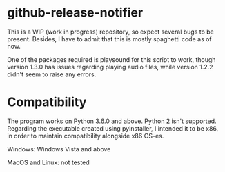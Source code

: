 # github-release-notifier
This is a WIP (work in progress) repository, so expect several bugs to be present. Besides, I have to admit that this is mostly spaghetti code as of now.

One of the packages required is playsound for this script to work, though version 1.3.0 has issues regarding playing audio files, while version 1.2.2 didn't seem to raise any errors.

# Compatibility
The program works on Python 3.6.0 and above. Python 2 isn't supported. Regarding the executable created using pyinstaller, I intended it to be x86, in order to maintain compatibility alongside x86 OS-es.

Windows: Windows Vista and above

MacOS and Linux: not tested
